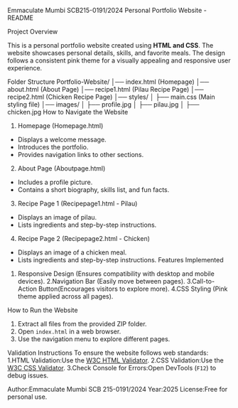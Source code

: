 Emmaculate Mumbi SCB215-0191/2024 Personal Portfolio Website - README

Project Overview

This is a personal portfolio website created using **HTML and CSS**. The website showcases personal details, skills, and favorite meals. The design follows a consistent pink theme for a visually appealing and responsive user experience.

Folder Structure
Portfolio-Website/
│── index.html (Homepage)
│── about.html (About Page)
│── recipe1.html (Pilau Recipe Page)
│── recipe2.html (Chicken Recipe Page)
│── styles/
│   ├── main.css (Main styling file)
│── images/
│   ├── profile.jpg
│   ├── pilau.jpg
│   ├── chicken.jpg
How to Navigate the Website
1. Homepage (Homepage.html)
 - Displays a welcome message.
- Introduces the portfolio.
- Provides navigation links to other sections.
 2. About Page (Aboutpage.html)
 - Includes a profile picture.
 - Contains a short biography, skills list, and fun facts.
3. Recipe Page 1 (Recipepage1.html - Pilau)
- Displays an image of pilau.
- Lists ingredients and step-by-step instructions.
4. Recipe Page 2 (Recipepage2.html - Chicken)
  - Displays an image of a chicken meal.
   - Lists ingredients and step-by-step instructions.
 Features Implemented
1. Responsive Design (Ensures compatibility with desktop and mobile devices).
2.Navigation Bar (Easily move between pages).
3.Call-to-Action Button(Encourages visitors to explore more).
4.CSS Styling (Pink theme applied across all pages).

How to Run the Website
1. Extract all files from the provided ZIP folder.
2. Open `index.html` in a web browser.
3. Use the navigation menu to explore different pages.

Validation Instructions
To ensure the website follows web standards:
1.HTML Validation:Use the [W3C HTML Validator](https://validator.w3.org/).
2.CSS Validation:Use the [W3C CSS Validator](https://jigsaw.w3.org/css-validator/).
3.Check Console for Errors:Open DevTools (`F12`) to debug issues.

Author:Emmaculate Mumbi SCB 215-0191/2024
Year:2025
License:Free for personal use.


